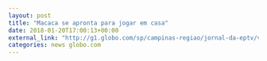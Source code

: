 ```yaml
---
layout: post
title: "Macaca se apronta para jogar em casa"
date: 2018-01-20T17:00:13+00:00
external_link: "http://g1.globo.com/sp/campinas-regiao/jornal-da-eptv/videos/t/edicoes/v/apos-vitoria-na-estreia-ponte-se-prepara-para-receber-o-linense/6435477/"
categories: news globo.com
---
```

